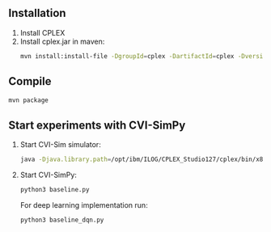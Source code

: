 

## Installation

1.  Install CPLEX
2.  Install cplex.jar in maven:
    ```sh 
    mvn install:install-file -DgroupId=cplex -DartifactId=cplex -Dversion=12.7.0 -Dpackaging=jar -Dfile=C:\Program Files\IBM\ILOG\CPLEX_Studio129\cplex\lib\cplex.jar
    ```
    
## Compile

```sh
mvn package
```

## Start experiments with CVI-SimPy

1.  Start CVI-Sim simulator:
    ```sh
    java -Djava.library.path=/opt/ibm/ILOG/CPLEX_Studio127/cplex/bin/x86-64_linux/ -jar target/CVI-Sim-0.0.1-SNAPSHOT-jar-with-dependencies.jar [Number of data-centers] [number of requests]
    ```
2. Start CVI-SimPy:
    ```sh
   python3 baseline.py
    ```
   For deep learning implementation run:
    ```sh
   python3 baseline_dqn.py
    ```